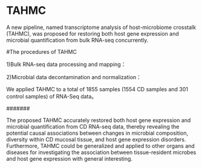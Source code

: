 # TAHMC
A new pipeline, named transcriptome analysis of host-microbiome crosstalk (TAHMC), was proposed for restoring both host gene expression and microbial quantification from bulk RNA-seq concurrently.




#The procedures of TAHMC

1)Bulk RNA-seq data processing and mapping：

2)Microbial data decontamination and normalization：



We applied TAHMC to a total of 1855 samples (1554 CD samples and 301 control samples) of RNA-Seq data。

#######

The proposed TAHMC accurately restored both host gene expression and microbial quantification from CD RNA-seq data, thereby revealing the potential causal associations between changes in microbial composition, diversity within CD mucosal tissue, and host gene expression disorders. Furthermore, TAHMC could be generalized and applied to other organs and diseases for investigating the association between tissue-resident microbes and host gene expression with general interesting.



